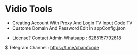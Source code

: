 # Vidio Tools
- Creating Account With Proxy And Login TV Input Code TV
- Custome Domain And Password Edit In appConfig.json

+ License? Contact Admin
Whatsapp : 6285157792618

$ Telegram Channel : https://t.me/chamfcode
